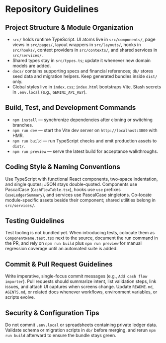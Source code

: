 # Repository Guidelines

## Project Structure & Module Organization
- `src/` holds runtime TypeScript. UI atoms live in `src/components/`, page views in `src/pages/`, layout wrappers in `src/layouts/`, hooks in `src/hooks/`, context providers in `src/contexts/`, and shared services in `src/services/`.
- Shared types stay in `src/types.ts`; update it whenever new domain models are added.
- `docs/` contains supporting specs and financial references; `db/` stores seed data and migration helpers. Keep generated bundles inside `dist/` only.
- Global styles live in `index.css`; `index.html` bootstraps Vite. Stash secrets in `.env.local` (e.g., `GEMINI_API_KEY`).

## Build, Test, and Development Commands
- `npm install` — synchronize dependencies after cloning or switching branches.
- `npm run dev` — start the Vite dev server on `http://localhost:3000` with HMR.
- `npm run build` — run TypeScript checks and emit production assets to `dist/`.
- `npm run preview` — serve the latest build for acceptance walkthroughs.

## Coding Style & Naming Conventions
Use TypeScript with functional React components, two-space indentation, and single quotes; JSON stays double-quoted. Components use PascalCase (`CashFlowTable.tsx`), hooks use `use` prefixes (`useLedgerSummary`), and services use PascalCase singletons. Co-locate module-specific assets beside their component; shared utilities belong in `src/services/`.

## Testing Guidelines
Test tooling is not bundled yet. When introducing tests, colocate them as `ComponentName.test.tsx` next to the source, document the run command in the PR, and rely on `npm run build` plus `npm run preview` for manual regression coverage until an automated suite is added.

## Commit & Pull Request Guidelines
Write imperative, single-focus commit messages (e.g., `Add cash flow importer`). Pull requests should summarize intent, list validation steps, link issues, and attach UI captures when screens change. Update `README.md`, `AGENTS.md`, or related docs whenever workflows, environment variables, or scripts evolve.

## Security & Configuration Tips
Do not commit `.env.local` or spreadsheets containing private ledger data. Validate schema or migration scripts in `db/` before merging, and rerun `npm run build` afterward to ensure the bundle stays green.
